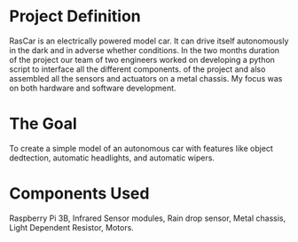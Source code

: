 # Project Definition
RasCar is an electrically powered model car. It can drive itself autonomously in the dark and in adverse whether conditions. In the two months duration of the project our team of two engineers worked on developing a python script to interface all the different components. of the project and also assembled all the sensors and actuators on a metal chassis. My focus was on both hardware and software development.

# The Goal
To create a simple model of an autonomous car with features like object dedtection, automatic headlights, and automatic wipers.

# Components Used
Raspberry Pi 3B,
Infrared Sensor modules,
Rain drop sensor,
Metal chassis,
Light Dependent Resistor,
Motors.
